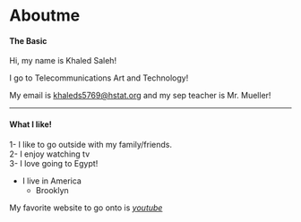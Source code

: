 # Aboutme

#### The Basic
Hi, my name is Khaled Saleh!

I go to Telecommunications Art and Technology! 

My email is khaleds5769@hstat.org and my sep teacher is Mr. Mueller!



---
#### **What I like!** 

1- I like to go outside with my family/friends.  
2- I enjoy watching tv  
3- I love going to Egypt!

* I live in America
    * Brooklyn

My favorite website to go onto is [_youtube_](https://www.youtube.com)

